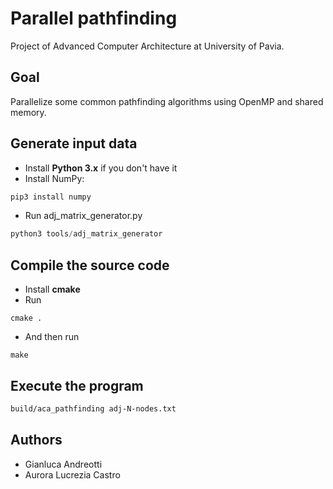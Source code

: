 # Parallel pathfinding

Project of Advanced Computer Architecture at University of Pavia.

## Goal

Parallelize some common pathfinding algorithms using OpenMP and shared memory.

## Generate input data

- Install **Python 3.x** if you don't have it
- Install NumPy:

```python
pip3 install numpy
```

- Run adj_matrix_generator.py

```python
python3 tools/adj_matrix_generator
```

## Compile the source code

- Install **cmake**
- Run

```
cmake .
```

- And then run

```
make
```

## Execute the program

```sh
build/aca_pathfinding adj-N-nodes.txt
```

## Authors

- Gianluca Andreotti
- Aurora Lucrezia Castro
